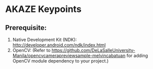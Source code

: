 # AKAZE Keypoints

## Prerequisite:

1. Native Development Kit (NDK): http://developer.android.com/ndk/index.html 
2. OpenCV: (Refer to https://github.com/DeLaSalleUniversity-Manila/opencvcamerapreviewsample-melvincabatuan for adding OpenCV module dependency to your project.)
